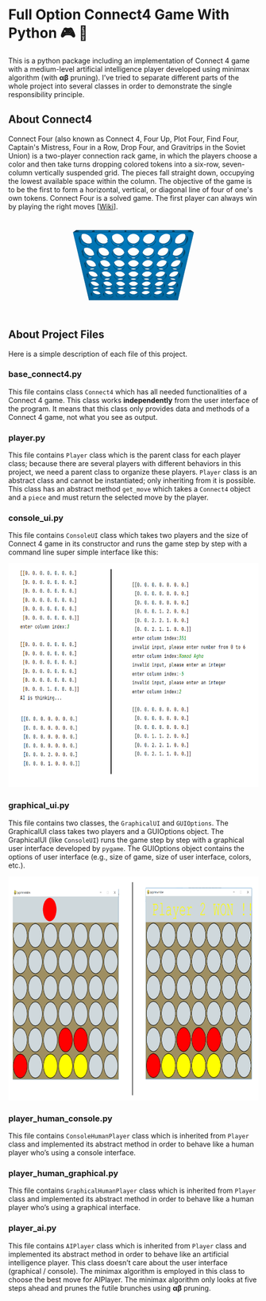 # Full Option Connect4 Game With Python 🎮 🐍
This is a python package including an implementation of Connect 4 game with a medium-level artificial intelligence player developed using minimax algorithm (with **&alpha;&beta;** pruning). I’ve tried to separate different parts of the whole project into several classes in order to demonstrate the single responsibility principle.

## About Connect4
Connect Four (also known as Connect 4, Four Up, Plot Four, Find Four, Captain's Mistress, Four in a Row, Drop Four, and Gravitrips in the Soviet Union) is a two-player connection rack game, in which the players choose a color and then take turns dropping colored tokens into a six-row, seven-column vertically suspended grid. The pieces fall straight down, occupying the lowest available space within the column. The objective of the game is to be the first to form a horizontal, vertical, or diagonal line of four of one's own tokens. Connect Four is a solved game. The first player can always win by playing the right moves [[Wiki](https://en.wikipedia.org/wiki/Connect_Four)].

<p align="center">
  <img  src="https://github.com/mohammadAbbasniya/Connect4-game/blob/main/res/gameplaye.gif">
</p>

## About Project Files
Here is a simple description of each file of this project. 
### base_connect4.py
This file contains class `Connect4` which has all needed functionalities of a Connect 4 game. This class works **independently** from the user interface of the program. It means that this class only provides data and methods of a Connect 4 game, not what you see as output.
### player.py
This file contains `Player` class which is the parent class for each player class; because there are several players with different behaviors in this project, we need a parent class to organize these players. `Player` class is an abstract class and cannot be instantiated; only inheriting from it is possible. This class has an abstract method `get_move` which takes a `Connect4` object and a `piece` and must return the selected move by the player. 
### console_ui.py
This file contains `ConsoleUI` class which takes two players and the size of Connect 4 game in its constructor and runs the game step by step with a command line super simple interface like this:
<p align="center">
  <img height=450 src="https://github.com/mohammadAbbasniya/Connect4-game/blob/main/res/console-sample.png">
</p>

### graphical_ui.py
This file contains two classes, the `GraphicalUI` and `GUIOptions`. The GraphicalUI class takes two players and a GUIOptions object. The GraphicalUI (like `ConsoleUI`) runs the game step by step with a graphical user interface developed by `pygame`. The GUIOptions object contains the options of user interface (e.g., size of game, size of user interface, colors, etc.). 
<p align="center">
  <img height=450 src="https://github.com/mohammadAbbasniya/Connect4-game/blob/main/res/graphical-sample.png">
</p>

### player_human_console.py
This file contains `ConsoleHumanPlayer` class which is inherited from `Player` class and implemented its abstract method in order to behave like a human player who’s using a console interface.
### player_human_graphical.py
This file contains `GraphicalHumanPlayer` class which is inherited from `Player` class and implemented its abstract method in order to behave like a human player who’s using a graphical interface.
### player_ai.py
This file contains `AIPlayer` class which is inherited from `Player` class and implemented its abstract method in order to behave like an artificial intelligence player. This class doesn’t care about the user interface (graphical / console). The minimax algorithm is employed in this class to choose the best move for AIPlayer. The minimax algorithm only looks at five steps ahead and prunes the futile brunches using **&alpha;&beta;** pruning.


